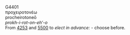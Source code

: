 <body>
  <p>G4401<br>  προχειροτονέω  <br> procheirotoneō  <br><i>prokh-i-rot-on-eh‘-o </i><br>From <a href="g4253.htm">4253</a> and <a href="g5500.htm">5500</a>  to <i>elect</i> <i>in</i> <i>advance:</i> - choose before.<br></p>
 </body>